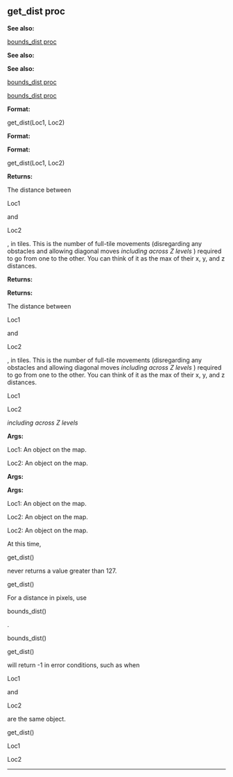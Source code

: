 

 get\_dist proc
----------------




**See also:** 


[bounds\_dist proc](#/proc/bounds_dist) 



**See also:** 

**See also:**

[bounds\_dist proc](#/proc/bounds_dist) 

[bounds\_dist proc](#/proc/bounds_dist)


**Format:** 


 get\_dist(Loc1, Loc2)
 


**Format:** 

**Format:**

 get\_dist(Loc1, Loc2)



**Returns:** 


 The distance between
 
 Loc1
 
 and
 
 Loc2
 
 , in tiles. This is
the number of full-tile movements (disregarding any obstacles and allowing
diagonal moves
 *including across Z levels* 
 ) required to go from one to
the other. You can think of it as the max of their x, y, and z distances.
 


**Returns:** 

**Returns:**

 The distance between
 
 Loc1
 
 and
 
 Loc2
 
 , in tiles. This is
the number of full-tile movements (disregarding any obstacles and allowing
diagonal moves
 *including across Z levels* 
 ) required to go from one to
the other. You can think of it as the max of their x, y, and z distances.


 Loc1


 Loc2

*including across Z levels*


**Args:** 


 Loc1: An object on the map.
 
 Loc2: An object on the map.
 



**Args:** 

**Args:**

 Loc1: An object on the map.
 
 Loc2: An object on the map.
 


 Loc2: An object on the map.


 At this time,
 
 get\_dist()
 
 never returns a value greater than 127.




 get\_dist()


 For a distance in pixels, use
 
 bounds\_dist()
 
 .




 bounds\_dist()



 get\_dist()
 
 will return -1 in error conditions, such as when
 
 Loc1
 
 and
 
 Loc2
 
 are the same object.




 get\_dist()


 Loc1


 Loc2



---


